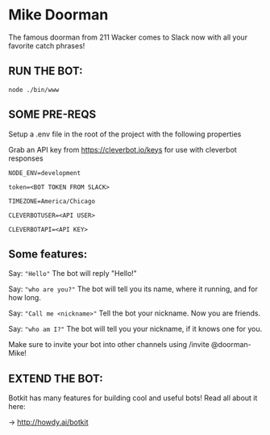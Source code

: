 # Mike Doorman 

The famous doorman from 211 Wacker comes to Slack now with all your favorite catch phrases!

## RUN THE BOT: ##

`node ./bin/www`

## SOME PRE-REQS

Setup a .env file in the root of the project with the following properties

Grab an API key from https://cleverbot.io/keys for use with cleverbot responses

`NODE_ENV=development`

`token=<BOT TOKEN FROM SLACK>`

`TIMEZONE=America/Chicago`

`CLEVERBOTUSER=<API USER>`

`CLEVERBOTAPI=<API KEY>`

## Some features: ##

Say: `"Hello"`
The bot will reply "Hello!"

Say: `"who are you?"`
The bot will tell you its name, where it running, and for how long.

Say: `"Call me <nickname>"`
Tell the bot your nickname. Now you are friends.

Say: `"who am I?"`
The bot will tell you your nickname, if it knows one for you.

 Make sure to invite your bot into other channels using /invite @doorman-Mike!

## EXTEND THE BOT: ##
Botkit has many features for building cool and useful bots!
Read all about it here:

-> http://howdy.ai/botkit
